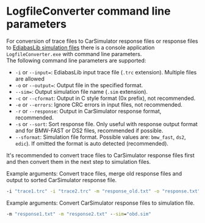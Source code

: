# LogfileConverter command line parameters
For conversion of trace files to CarSimulator response files or response files to [EdiabasLib simulation files](EdiabasLib.simulation_file.md) there is a console application `LogfileConverter.exe` with command line parameters.  
The following command line parameters are supported:

* `-i` or `--input=`: EdiabasLib input trace file (`.trc` extension). Multiple files are allowed
* `-o` or `--output=`: Output file in the specified format.
* `--sim=`: Output simulation file name (`.sim` extension).
* `-c` or `--cformat`: Output in C style format (0x prefix), not recommended.
* `-e` or `--errors`: Ignore CRC errors in input files, not recommended.
* `-r` or `--response`: Output in CarSimulator response format, recommended.
* `-s` or `--sort`: Sort response file. Only useful with response output format and for BMW-FAST or DS2 files, recommended if possible.
* `--sformat`: Simulation file format. Possible values are: `bmw_fast`, `ds2`, `edic`). If omitted the format is auto detected (recommended).

It's recommended to convert trace files to CarSimulator response files first and then convert them in the next step to simulation files.  

Example arguments: Convert trace files, merge old response files and output to sorted CarSimulator response file.  

```bat
-i "trace1.trc" -i "trace2.trc" -m "response_old.txt" -o "response.txt" -r -s
```

Example arguments: Convert CarSimulator response files to simulation file.  

```bat
-m "response1.txt" -m "response2.txt" --sim="obd.sim"
```
